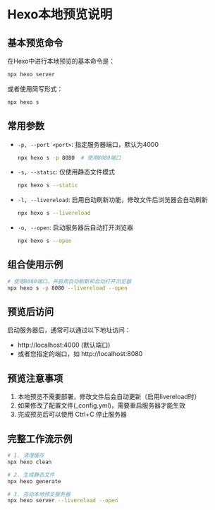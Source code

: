 # Hexo本地预览说明

## 基本预览命令

在Hexo中进行本地预览的基本命令是：

```bash
npx hexo server
```

或者使用简写形式：

```bash
npx hexo s
```

## 常用参数

- `-p, --port <port>`: 指定服务器端口，默认为4000
  ```bash
  npx hexo s -p 8080  # 使用8080端口
  ```

- `-s, --static`: 仅使用静态文件模式
  ```bash
  npx hexo s --static
  ```

- `-l, --livereload`: 启用自动刷新功能，修改文件后浏览器会自动刷新
  ```bash
  npx hexo s --livereload
  ```

- `-o, --open`: 启动服务器后自动打开浏览器
  ```bash
  npx hexo s --open
  ```

## 组合使用示例

```bash
# 使用8080端口，并启用自动刷新和自动打开浏览器
npx hexo s -p 8080 --livereload --open
```

## 预览后访问

启动服务器后，通常可以通过以下地址访问：
- http://localhost:4000 (默认端口)
- 或者您指定的端口，如 http://localhost:8080

## 预览注意事项

1. 本地预览不需要部署，修改文件后会自动更新（启用livereload时）
2. 如果修改了配置文件(_config.yml)，需要重启服务器才能生效
3. 完成预览后可以使用 Ctrl+C 停止服务器

## 完整工作流示例

```bash
# 1. 清理缓存
npx hexo clean

# 2. 生成静态文件
npx hexo generate

# 3. 启动本地预览服务器
npx hexo server --livereload --open
```